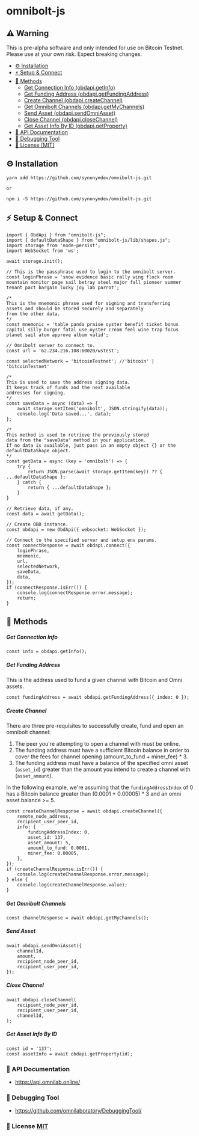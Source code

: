 # omnibolt-js

## ⚠️ Warning
This is pre-alpha software and only intended for use on Bitcoin Testnet. Please use at your own risk. Expect breaking changes.

- [⚙️ Installation](#%EF%B8%8F-installation)
- [⚡️ Setup & Connect](#%EF%B8%8F-setup--connect)
- [🧰 Methods](#-methods)
    * [Get Connection Info (obdapi.getInfo)](#get-connection-info)
    * [Get Funding Address (obdapi.getFundingAddress)](#get-funding-address)
    * [Create Channel (obdapi.createChannel)](#create-channel)
    * [Get Omnibolt Channels (obdapi.getMyChannels)](#get-omnibolt-channels)
    * [Send Asset (obdapi.sendOmniAsset)](#send-asset)
    * [Close Channel (obdapi.closeChannel)](#close-channel)
    * [Get Asset Info By ID (obdapi.getProperty)](#get-asset-info-by-id)
- [📖 API Documentation](#-api-documentation)
- [🤖 Debugging Tool](#-debugging-tool)
- [📝️ License [MIT]](#%EF%B8%8F-license-mit)


## ⚙️ Installation

```
yarn add https://github.com/synonymdev/omnibolt-js.git

or

npm i -S https://github.com/synonymdev/omnibolt-js.git
```

## ⚡️ Setup & Connect

```
import { ObdApi } from "omnibolt-js";
import { defaultDataShape } from "omnibolt-js/lib/shapes.js";
import storage from 'node-persist';
import WebSocket from 'ws';

await storage.init();

// This is the passphrase used to login to the omnibolt server.
const loginPhrase = 'snow evidence basic rally wing flock room mountain monitor page sail betray steel major fall pioneer summer tenant pact bargain lucky joy lab parrot';

/*
This is the mnemonic phrase used for signing and transferring
assets and should be stored securely and separately
from the other data.
*/
const mnemonic = 'table panda praise oyster benefit ticket bonus capital silly burger fatal use oyster cream feel wine trap focus planet sail atom approve album valid';

// Omnibolt server to connect to.
const url = '62.234.216.108:60020/wstest';

const selectedNetwork = 'bitcoinTestnet'; //'bitcoin' | 'bitcoinTestnet'

/*
This is used to save the address signing data.
It keeps track of funds and the next available
addresses for signing.
*/
const saveData = async (data) => {
    await storage.setItem('omnibolt', JSON.stringify(data));
    console.log('Data saved...', data);
};

/*
This method is used to retrieve the previously stored
data from the "saveData" method in your application.
If no data is available, just pass in an empty object {} or the defaultDataShape object.
*/
const getData = async (key = 'omnibolt') => {
    try {
    	return JSON.parse(await storage.getItem(key)) ?? { ...defaultDataShape };
    } catch {
    	return { ...defaultDataShape };
    }
}

// Retrieve data, if any.
const data = await getData();

// Create OBD instance.
const obdapi = new ObdApi({ websocket: WebSocket });

// Connect to the specified server and setup env params.
const connectResponse = await obdapi.connect({
    loginPhrase,
    mnemonic,
    url,
    selectedNetwork,
    saveData,
    data,
});
if (connectResponse.isErr()) {
    console.log(connectResponse.error.message);
    return;
}
```

## 🧰 Methods

##### Get Connection Info
```
const info = obdapi.getInfo();
```

##### Get Funding Address
This is the address used to fund a given channel with Bitcoin and Omni assets.
```
const fundingAddress = await obdapi.getFundingAddress({ index: 0 });
```

##### Create Channel
There are three pre-requisites to successfully create, fund and open an omnibolt channel:
  1. The peer you're attempting to open a channel with must be online.
  2. The funding address must have a sufficient Bitcoin balance in order to cover the fees for channel opening (amount_to_fund + miner_fee) * 3.
  3. The funding address must have a balance of the specified omni asset (`asset_id`) greater than the amount you intend to create a channel with (`asset_amount`).

In the following example, we're assuming that the `fundingAddressIndex` of 0 has a Bitcoin balance greater than (0.0001 + 0.00005) * 3 and an omni asset balance >= 5.
```
const createChannelResponse = await obdapi.createChannel({
    remote_node_address,
    recipient_user_peer_id,
    info: {
        fundingAddressIndex: 0,
        asset_id: 137,
        asset_amount: 5,
        amount_to_fund: 0.0001,
        miner_fee: 0.00005,
    },
});
if (createChannelResponse.isErr()) {
    console.log(createChannelResponse.error.message);
} else {
    console.log(createChannelResponse.value);    
}
```

##### Get Omnibolt Channels
```
const channelResponse = await obdapi.getMyChannels();
```

##### Send Asset
```
await obdapi.sendOmniAsset({
    channelId,
    amount,
    recipient_node_peer_id,
    recipient_user_peer_id,
});
```

##### Close Channel
```
await obdapi.closeChannel(
    recipient_node_peer_id,
    recipient_user_peer_id,
    channelId,
);
```

##### Get Asset Info By ID
```
const id = '137';
const assetInfo = await obdapi.getProperty(id);
```

### 📖 API Documentation

 - https://api.omnilab.online/
 
### 🤖 Debugging Tool

 - https://github.com/omnilaboratory/DebuggingTool/
           
### 📝️ License [MIT](https://github.com/synonymdev/omnibolt-js/blob/master/LICENSE)
